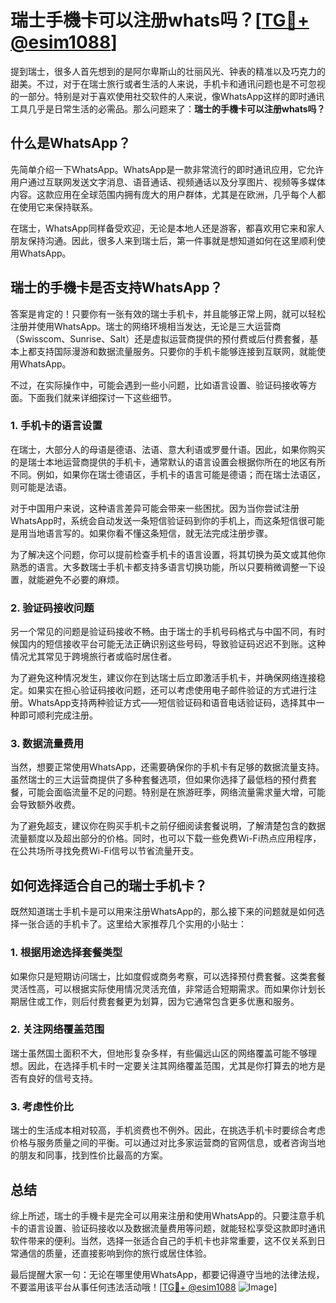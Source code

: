 # 瑞士手機卡可以注册whats吗？[[TG💪+ @esim1088](https://t.me/s/esim1088)]

提到瑞士，很多人首先想到的是阿尔卑斯山的壮丽风光、钟表的精准以及巧克力的甜美。不过，对于在瑞士旅行或者生活的人来说，手机卡和通讯问题也是不可忽视的一部分。特别是对于喜欢使用社交软件的人来说，像WhatsApp这样的即时通讯工具几乎是日常生活的必需品。那么问题来了：**瑞士的手機卡可以注册whats吗？**

## 什么是WhatsApp？

先简单介绍一下WhatsApp。WhatsApp是一款非常流行的即时通讯应用，它允许用户通过互联网发送文字消息、语音通话、视频通话以及分享图片、视频等多媒体内容。这款应用在全球范围内拥有庞大的用户群体，尤其是在欧洲，几乎每个人都在使用它来保持联系。

在瑞士，WhatsApp同样备受欢迎，无论是本地人还是游客，都喜欢用它来和家人朋友保持沟通。因此，很多人来到瑞士后，第一件事就是想知道如何在这里顺利使用WhatsApp。

## 瑞士的手機卡是否支持WhatsApp？

答案是肯定的！只要你有一张有效的瑞士手机卡，并且能够正常上网，就可以轻松注册并使用WhatsApp。瑞士的网络环境相当发达，无论是三大运营商（Swisscom、Sunrise、Salt）还是虚拟运营商提供的预付费或后付费套餐，基本上都支持国际漫游和数据流量服务。只要你的手机卡能够连接到互联网，就能使用WhatsApp。

不过，在实际操作中，可能会遇到一些小问题，比如语言设置、验证码接收等方面。下面我们就来详细探讨一下这些细节。

### 1. 手机卡的语言设置

在瑞士，大部分人的母语是德语、法语、意大利语或罗曼什语。因此，如果你购买的是瑞士本地运营商提供的手机卡，通常默认的语言设置会根据你所在的地区有所不同。例如，如果你在瑞士德语区，手机卡的语言可能是德语；而在瑞士法语区，则可能是法语。

对于中国用户来说，这种语言差异可能会带来一些困扰。因为当你尝试注册WhatsApp时，系统会自动发送一条短信验证码到你的手机上，而这条短信很可能是用当地语言写的。如果你看不懂这条短信，就无法完成注册步骤。

为了解决这个问题，你可以提前检查手机卡的语言设置，将其切换为英文或其他你熟悉的语言。大多数瑞士手机卡都支持多语言切换功能，所以只要稍微调整一下设置，就能避免不必要的麻烦。

### 2. 验证码接收问题

另一个常见的问题是验证码接收不畅。由于瑞士的手机号码格式与中国不同，有时候国内的短信接收平台可能无法正确识别这些号码，导致验证码迟迟不到账。这种情况尤其常见于跨境旅行者或临时居住者。

为了避免这种情况发生，建议你在到达瑞士后立即激活手机卡，并确保网络连接稳定。如果实在担心验证码接收问题，还可以考虑使用电子邮件验证的方式进行注册。WhatsApp支持两种验证方式——短信验证码和语音电话验证码，选择其中一种即可顺利完成注册。

### 3. 数据流量费用

当然，想要正常使用WhatsApp，还需要确保你的手机卡有足够的数据流量支持。虽然瑞士的三大运营商提供了多种套餐选项，但如果你选择了最低档的预付费套餐，可能会面临流量不足的问题。特别是在旅游旺季，网络流量需求量大增，可能会导致额外收费。

为了避免超支，建议你在购买手机卡之前仔细阅读套餐说明，了解清楚包含的数据流量额度以及超出部分的价格。同时，也可以下载一些免费Wi-Fi热点应用程序，在公共场所寻找免费Wi-Fi信号以节省流量开支。

## 如何选择适合自己的瑞士手机卡？

既然知道瑞士手机卡是可以用来注册WhatsApp的，那么接下来的问题就是如何选择一张合适的手机卡了。这里给大家推荐几个实用的小贴士：

### 1. 根据用途选择套餐类型

如果你只是短期访问瑞士，比如度假或商务考察，可以选择预付费套餐。这类套餐灵活性高，可以根据实际使用情况灵活充值，非常适合短期需求。而如果你计划长期居住或工作，则后付费套餐更为划算，因为它通常包含更多优惠和服务。

### 2. 关注网络覆盖范围

瑞士虽然国土面积不大，但地形复杂多样，有些偏远山区的网络覆盖可能不够理想。因此，在选择手机卡时一定要关注其网络覆盖范围，尤其是你打算去的地方是否有良好的信号支持。

### 3. 考虑性价比

瑞士的生活成本相对较高，手机资费也不例外。因此，在挑选手机卡时要综合考虑价格与服务质量之间的平衡。可以通过对比多家运营商的官网信息，或者咨询当地的朋友和同事，找到性价比最高的方案。

## 总结

综上所述，瑞士的手機卡是完全可以用来注册和使用WhatsApp的。只要注意手机卡的语言设置、验证码接收以及数据流量费用等问题，就能轻松享受这款即时通讯软件带来的便利。当然，选择一张适合自己的手机卡也非常重要，这不仅关系到日常通信的质量，还直接影响到你的旅行或居住体验。

最后提醒大家一句：无论在哪里使用WhatsApp，都要记得遵守当地的法律法规，不要滥用该平台从事任何违法活动哦！[[TG💪+ @esim1088](https://t.me/s/esim1088) ![Image](https://i.postimg.cc/4NQfJmqS/Snipaste-2025-05-13-00-14-12.png)]